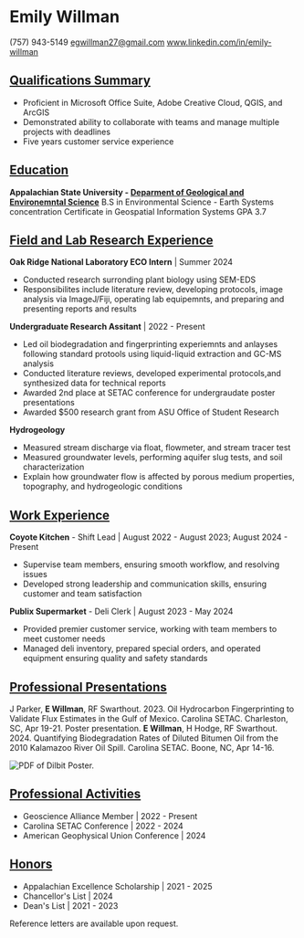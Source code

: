# Emily Willman
(757) 943-5149
egwillman27@gmail.com
www.linkedin.com/in/emily-willman

## <ins>Qualifications Summary</ins> 
- Proficient in Microsoft Office Suite, Adobe Creative Cloud, QGIS, and ArcGIS
- Demonstrated ability to collaborate with teams and manage multiple projects with deadlines
- Five years customer service experience 

## <ins>Education</ins>
**Appalachian State University - [Deparment of Geological and Environemntal Science](https://earth.appstate.edu/)** 
B.S in Environmental Science - Earth Systems concentration
Certificate in Geospatial Information Systems 
GPA 3.7 

## <ins>Field and Lab Research Experience</ins>
**Oak Ridge National Laboratory ECO Intern** | Summer 2024 
- Conducted research surronding plant biology using SEM-EDS
- Responsibilites include literature review, developing protocols, image analysis via ImageJ/Fiji, operating lab equipemnts, and preparing and presenting reports and results

**Undergraduate Research Assitant** | 2022 - Present
- Led oil biodegradation and fingerprinting experiemnts and anlayses following standard protools using liquid-liquid extraction and GC-MS analysis 
- Conducted literature reviews, developed experimental protocols,and synthesized data for technical reports 
- Awarded 2nd place at SETAC conference for undergraudate poster presentations
- Awarded $500 research grant from ASU Office of Student Research 

**Hydrogeology** 
- Measured stream discharge via float, flowmeter, and stream tracer test
- Measured groundwater levels, performing aquifer slug tests, and soil characterization 
- Explain how groundwater flow is affected by porous medium properties, topography, and hydrogeologic conditions 

## <ins>Work Experience</ins> 
**Coyote Kitchen** - Shift Lead | August 2022 - August 2023; August 2024 - Present 
- Supervise team members, ensuring smooth workflow, and resolving issues
- Developed strong leadership and communication skills, ensuring customer and team satisfaction

**Publix Supermarket** - Deli Clerk | August 2023 - May 2024
- Provided premier customer service, working with team members to meet customer needs
- Managed deli inventory, prepared special orders, and operated equipment ensuring quality and safety standards

## <ins>Professional Presentations</ins>
J Parker, **E Willman**, RF Swarthout. 2023. Oil Hydrocarbon Fingerprinting to Validate Flux Estimates in the Gulf of Mexico. Carolina SETAC. Charleston, SC, Apr 19-21. Poster presentation.
**E Willman**, H Hodge, RF Swarthout. 2024. Quantifying Biodegradation Rates of Diluted Bitumen Oil from the 2010 Kalamazoo River Oil Spill. Carolina SETAC. Boone, NC, Apr 14-16.

![PDF of Dilbit Poster.](Willman_Hodge_Poster.jpg)

## <ins>Professional Activities</ins> 
- Geoscience Alliance Member | 2022 - Present
- Carolina SETAC Conference | 2022 - 2024
- American Geophysical Union Conference | 2024 

## <ins>Honors</ins>
- Appalachian Excellence Scholarship | 2021 - 2025
- Chancellor's List | 2024
- Dean's List | 2021 - 2023 

Reference letters are available upon request. 


